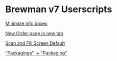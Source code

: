 # Brewman v7 Userscripts

[Minimize info boxes](https://github.com/rebellion-beer-company/brewman-userscripts/blob/master/minimize.user.js?raw=true)

[New Order page in new tab](https://github.com/rebellion-beer-company/brewman-userscripts/blob/master/newtaborder.user.js?raw=true)

[Scan and Fill Screen Default](https://github.com/rebellion-beer-company/brewman-userscripts/blob/master/scanfillbydefault.user.js?raw=true)

["Packagings" -> "Packaging"](https://github.com/rebellion-beer-company/brewman-userscripts/blob/master/packagings.user.js?raw=true)